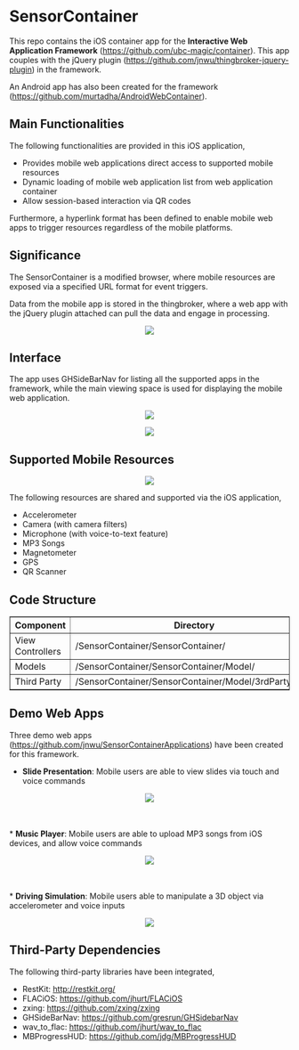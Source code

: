SensorContainer
===============
This repo contains the iOS container app for the <b>Interactive Web Application Framework</b> (https://github.com/ubc-magic/container).
This app couples with the jQuery plugin (https://github.com/jnwu/thingbroker-jquery-plugin) in the framework.

An Android app has also been created for the framework (https://github.com/murtadha/AndroidWebContainer).

Main Functionalities
--------------------
The following functionalities are provided in this iOS application,
* Provides mobile web applications direct access to supported mobile resources
* Dynamic loading of mobile web application list from web application container
* Allow session-based interaction via QR codes

Furthermore, a hyperlink format has been defined to enable mobile web apps to trigger resources regardless of the mobile platforms.


Significance
------------
The SensorContainer is a modified browser, where mobile resources are exposed via a specified URL format for event triggers.

Data from the mobile app is stored in the thingbroker, where a web app with the jQuery plugin attached can pull the data and engage in processing.

<p align="center">
  <img src="/Screenshot/diagram_a.png" />
</p>


Interface
---------
The app uses GHSideBarNav for listing all the supported apps in the framework, while the main viewing space is used for displaying the mobile web application.

<p align="center">  
  <img src="/Screenshot/side_panel.png" />
</p>

<p align="center">
  <img src="/Screenshot/mobile_web_interface.png" />
</p>


Supported Mobile Resources
--------------------------
<p align="center">
  <img src="/Screenshot/diagram_b.png" />
</p>

The following resources are shared and supported via the iOS application,
* Accelerometer
* Camera (with camera filters)
* Microphone (with voice-to-text feature)
* MP3 Songs
* Magnetometer
* GPS
* QR Scanner


Code Structure
--------------
<p style="margin-left: auto; margin-right: auto;">
<table border="1" >
  <tr>
    <th width="25%" align="center">Component</th>
    <th width="75%" align="center">Directory</th>
  </tr>
  <tr>
    <td width="25%">View Controllers</td>
    <td width="75%">/SensorContainer/SensorContainer/</td>
  </tr>
  <tr>
    <td width="25%">Models</td>
    <td width="75%">/SensorContainer/SensorContainer/Model/</td>
  </tr>
  <tr>
    <td width="25%">Third Party</td>
    <td width="75%">/SensorContainer/SensorContainer/Model/3rdPartyUtils/</td>
  </tr>
</table>
</p>

Demo Web Apps
-------------
Three demo web apps (https://github.com/jnwu/SensorContainerApplications) have been created for this framework.

* <b>Slide Presentation</b>: Mobile users are able to view slides via touch and voice commands
<p align="center">
  <img src="/Screenshot/presentation.png" />
</p>
<br />
<br />
* <b>Music Player</b>: Mobile users are able to upload MP3 songs from iOS devices, and allow voice commands
<p align="center">
  <img src="/Screenshot/music.png" />
</p>
<br />
<br />
* <b>Driving Simulation</b>: Mobile users able to manipulate a 3D object via accelerometer and voice inputs
<p align="center">
  <img src="/Screenshot/driving_simulation.png" />
</p>


Third-Party Dependencies
-----------------------
The following third-party libraries have been integrated,
* RestKit: http://restkit.org/        
* FLACiOS: https://github.com/jhurt/FLACiOS
* zxing: https://github.com/zxing/zxing
* GHSideBarNav: https://github.com/gresrun/GHSidebarNav
* wav_to_flac: https://github.com/jhurt/wav_to_flac
* MBProgressHUD: https://github.com/jdg/MBProgressHUD

